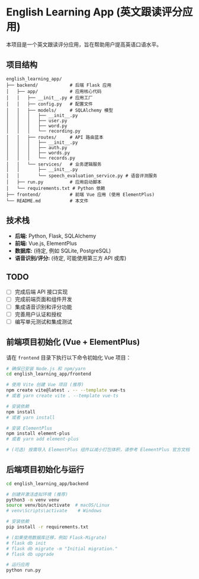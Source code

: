 # English Learning App (英文跟读评分应用)

本项目是一个英文跟读评分应用，旨在帮助用户提高英语口语水平。

## 项目结构

```
english_learning_app/
├── backend/            # 后端 Flask 应用
│   ├── app/            # 应用核心代码
│   │   ├── __init__.py # 应用工厂
│   │   ├── config.py   # 配置文件
│   │   ├── models/     # SQLAlchemy 模型
│   │   │   ├── __init__.py
│   │   │   ├── user.py
│   │   │   ├── word.py
│   │   │   └── recording.py
│   │   ├── routes/     # API 路由蓝本
│   │   │   ├── __init__.py
│   │   │   ├── auth.py
│   │   │   ├── words.py
│   │   │   └── records.py
│   │   └── services/   # 业务逻辑服务
│   │       ├── __init__.py
│   │       └── speech_evaluation_service.py # 语音评测服务
│   ├── run.py          # 应用启动脚本
│   └── requirements.txt # Python 依赖
├── frontend/           # 前端 Vue 应用 (使用 ElementPlus)
└── README.md           # 本文件
```

## 技术栈

*   **后端:** Python, Flask, SQLAlchemy
*   **前端:** Vue.js, ElementPlus
*   **数据库:** (待定, 例如 SQLite, PostgreSQL)
*   **语音识别/评分:** (待定, 可能使用第三方 API 或库)

## TODO

- [ ] 完成后端 API 接口实现
- [ ] 完成前端页面和组件开发
- [ ] 集成语音识别和评分功能
- [ ] 完善用户认证和授权
- [ ] 编写单元测试和集成测试

## 前端项目初始化 (Vue + ElementPlus)

请在 `frontend` 目录下执行以下命令初始化 Vue 项目：

```bash
# 确保已安装 Node.js 和 npm/yarn
cd english_learning_app/frontend

# 使用 Vite 创建 Vue 项目 (推荐)
npm create vite@latest . -- --template vue-ts
# 或者 yarn create vite . --template vue-ts

# 安装依赖
npm install
# 或者 yarn install

# 安装 ElementPlus
npm install element-plus
# 或者 yarn add element-plus

# (可选) 按需导入 ElementPlus 组件以减小打包体积，请参考 ElementPlus 官方文档
```

## 后端项目初始化与运行

```bash
cd english_learning_app/backend

# 创建并激活虚拟环境 (推荐)
python3 -m venv venv
source venv/bin/activate  # macOS/Linux
# venv\Scripts\activate    # Windows

# 安装依赖
pip install -r requirements.txt

# (如果使用数据库迁移，例如 Flask-Migrate)
# flask db init
# flask db migrate -m "Initial migration."
# flask db upgrade

# 运行应用
python run.py
```